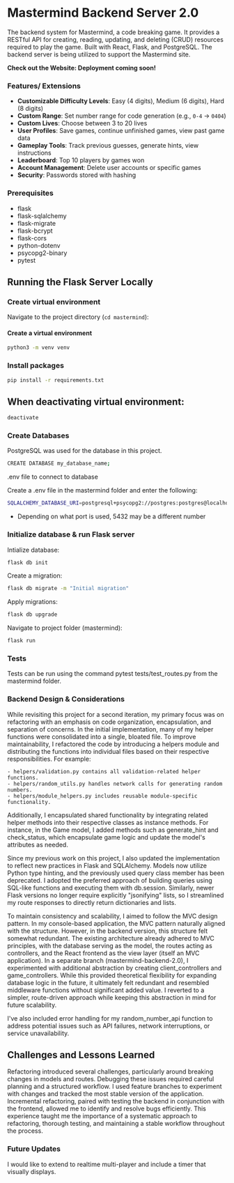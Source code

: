 # Mastermind Backend Server 2.0

The backend system for Mastermind, a code breaking game. It provides a RESTful API for creating, reading, updating, and deleting (CRUD) resources required to play the game. Built with React, Flask, and PostgreSQL. The backend server is being utilized to support the Mastermind site.

**Check out the Website: Deployment coming soon!**

### Features/ Extensions  

- **Customizable Difficulty Levels**: Easy (4 digits), Medium (6 digits), Hard (8 digits)  
- **Custom Range**: Set number range for code generation (e.g., `0-4` → `0404`)  
- **Custom Lives**: Choose between 3 to 20 lives  
- **User Profiles**: Save games, continue unfinished games, view past game data  
- **Gameplay Tools**: Track previous guesses, generate hints, view instructions  
- **Leaderboard**: Top 10 players by games won  
- **Account Management**: Delete user accounts or specific games  
- **Security**: Passwords stored with hashing  


### Prerequisites

- flask
- flask-sqlalchemy
- flask-migrate
- flask-bcrypt
- flask-cors
- python-dotenv
- psycopg2-binary
- pytest

## Running the Flask Server Locally

### Create virtual environment

Navigate to the project directory (`cd mastermind`):

#### Create a virtual environment

```bash
python3 -m venv venv
```

### Install packages

```bash
pip install -r requirements.txt
```

## When deactivating virtual environment:

```bash
deactivate
```

### Create Databases

PostgreSQL was used for the database in this project.

```bash
CREATE DATABASE my_database_name;
```

.env file to connect to database

Create a .env file in the mastermind folder and enter the following:

```bash
SQLALCHEMY_DATABASE_URI=postgresql+psycopg2://postgres:postgres@localhost:5432/mastermind
```
- Depending on what port is used, 5432 may be a different number

### Initialize database & run Flask server

Intialize database:
```bash
flask db init
```

Create a migration:
```bash
flask db migrate -m "Initial migration"
```

Apply migrations:

```bash
flask db upgrade
```

Navigate to project folder (mastermind):

```bash
flask run
```

### Tests

Tests can be run using the command pytest tests/test_routes.py from the mastermind folder.

### Backend Design & Considerations

While revisiting this project for a second iteration, my primary focus was on refactoring with an emphasis on code organization, encapsulation, and separation of concerns. In the initial implementation, many of my helper functions were consolidated into a single, bloated file. To improve maintainability, I refactored the code by introducing a helpers module and distributing the functions into individual files based on their respective responsibilities. For example:

    - helpers/validation.py contains all validation-related helper functions.
    - helpers/random_utils.py handles network calls for generating random numbers.
    - helpers/module_helpers.py includes reusable module-specific functionality.

Additionally, I encapsulated shared functionality by integrating related helper methods into their respective classes as instance methods. For instance, in the Game model, I added methods such as generate_hint and check_status, which encapsulate game logic and update the model's attributes as needed.

Since my previous work on this project, I also updated the implementation to reflect new practices in Flask and SQLAlchemy. Models now utilize Python type hinting, and the previously used query class member has been deprecated. I adopted the preferred approach of building queries using SQL-like functions and executing them with db.session. Similarly, newer Flask versions no longer require explicitly "jsonifying" lists, so I streamlined my route responses to directly return dictionaries and lists.

To maintain consistency and scalability, I aimed to follow the MVC design pattern. In my console-based application, the MVC pattern naturally aligned with the structure. However, in the backend version, this structure felt somewhat redundant. The existing architecture already adhered to MVC principles, with the database serving as the model, the routes acting as controllers, and the React frontend as the view layer (itself an MVC application). In a separate branch (mastermind-backend-2.0), I experimented with additional abstraction by creating client_controllers and game_controllers. While this provided theoretical flexibility for expanding database logic in the future, it ultimately felt redundant and resembled middleware functions without significant added value. I reverted to a simpler, route-driven approach while keeping this abstraction in mind for future scalability.

I've also included error handling for my random_number_api function to address potential issues such as API failures, network interruptions, or service unavailability.
  

## Challenges and Lessons Learned

Refactoring introduced several challenges, particularly around breaking changes in models and routes. Debugging these issues required careful planning and a structured workflow. I used feature branches to experiment with changes and tracked the most stable version of the application. Incremental refactoring, paired with testing the backend in conjunction with the frontend, allowed me to identify and resolve bugs efficiently. This experience taught me the importance of a systematic approach to refactoring, thorough testing, and maintaining a stable workflow throughout the process.

### Future Updates
I would like to extend to realtime multi-player and include a timer that visually displays.
